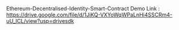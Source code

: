 Ethereum-Decentralised-Identity-Smart-Contract Demo Link :
https://drive.google.com/file/d/1JiKQ-VXYoWqWPaLnHi4SSCRm4-uU_lCL/view?usp=drivesdk
